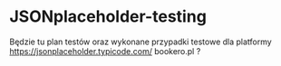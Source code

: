 # JSONplaceholder-testing

Będzie tu plan testów oraz wykonane przypadki testowe dla platformy https://jsonplaceholder.typicode.com/
bookero.pl ?
